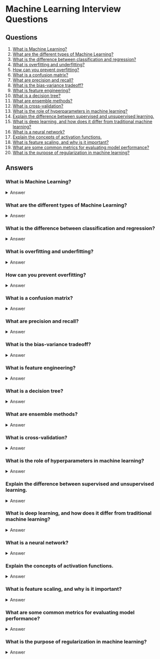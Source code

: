 # Machine Learning Interview Questions

## Questions

1. [What is Machine Learning?](#what-is-machine-learning)
2. [What are the different types of Machine Learning?](#what-are-the-different-types-of-machine-learning)
3. [What is the difference between classification and regression?](#what-is-the-difference-between-classification-and-regression)
4. [What is overfitting and underfitting?](#what-is-overfitting-and-underfitting)
5. [How can you prevent overfitting?](#how-can-you-prevent-overfitting)
6. [What is a confusion matrix?](#what-is-a-confusion-matrix)
7. [What are precision and recall?](#what-are-precision-and-recall)
8. [What is the bias-variance tradeoff?](#what-is-the-bias-variance-tradeoff)
9. [What is feature engineering?](#what-is-feature-engineering)
10. [What is a decision tree?](#what-is-a-decision-tree)
11. [What are ensemble methods?](#what-are-ensemble-methods)
12. [What is cross-validation?](#what-is-cross-validation)
13. [What is the role of hyperparameters in machine learning?](#what-is-the-role-of-hyperparameters-in-machine-learning)
14. [Explain the difference between supervised and unsupervised learning.](#explain-the-difference-between-supervised-and-unsupervised-learning)
15. [What is deep learning, and how does it differ from traditional machine learning?](#what-is-deep-learning-and-how-does-it-differ-from-traditional-machine-learning)
16. [What is a neural network?](#what-is-a-neural-network)
17. [Explain the concepts of activation functions.](#explain-the-concepts-of-activation-functions)
18. [What is feature scaling, and why is it important?](#what-is-feature-scaling-and-why-is-it-important)
19. [What are some common metrics for evaluating model performance?](#what-are-some-common-metrics-for-evaluating-model-performance)
20. [What is the purpose of regularization in machine learning?](#what-is-the-purpose-of-regularization-in-machine-learning)

## Answers

### What is Machine Learning?
<details>
<summary>Answer</summary>
Machine Learning is a subset of artificial intelligence that focuses on building systems that learn from data, improve their performance on a task over time without being explicitly programmed, and make predictions or decisions based on new data.
</details>

### What are the different types of Machine Learning?
<details>
<summary>Answer</summary>
- **Supervised Learning** : The model is trained on labeled data, where the input comes with corresponding output. Examples include regression and classification tasks.
- **Unsupervised Learning** : The model is trained on unlabeled data, identifying patterns and relationships without predefined labels. Examples include clustering and association.
- **Semi-supervised Learning** : Combines both labeled and unlabeled data for training, often using a small amount of labeled data to improve learning from a larger pool of unlabeled data.
- **Reinforcement Learning** : An agent learns to make decisions by taking actions in an environment to maximize cumulative reward, receiving feedback from actions.
</details>

### What is the difference between classification and regression?
<details>
<summary>Answer</summary>
- **Classification** : A supervised learning task where the output variable is categorical (e.g., spam or not spam). The goal is to predict discrete labels.
- **Regression** : A supervised learning task where the output variable is continuous (e.g., predicting house prices). The goal is to predict real-valued outputs.
</details>

### What is overfitting and underfitting?
<details>
<summary>Answer</summary>
- **Overfitting** : Occurs when a model learns the training data too well, including noise and outliers, leading to poor generalization on new data. It results in high accuracy on training data but low accuracy on validation/test data.
- **Underfitting** : Occurs when a model is too simple to capture the underlying patterns in the data, resulting in poor performance on both training and test data.
</details>

### How can you prevent overfitting?
<details>
<summary>Answer</summary>
Strategies to prevent overfitting include:
- **Cross-validation** : Use techniques like k-fold cross-validation to ensure the model generalizes well.
- **Regularization** : Techniques like L1 (Lasso) and L2 (Ridge) regularization add a penalty to the loss function to constrain model complexity.
- **Pruning** : In decision trees, remove branches that have little importance.
- **Dropout** : In neural networks, randomly drop units during training to prevent co-adaptation.
- **Simplifying the model** : Reducing the complexity of the model (e.g., fewer layers in a neural network) can help.
</details>

### What is a confusion matrix?
<details>
<summary>Answer</summary>
A confusion matrix is a table used to evaluate the performance of a classification model. It summarizes the correct and incorrect predictions made by the model by showing the counts of true positive, false positive, true negative, and false negative predictions.
</details>

### What are precision and recall?
<details>
<summary>Answer</summary>

- **Precision** : The ratio of true positive predictions to the total predicted positives. It indicates the accuracy of positive predictions. 
  
- **Recall (Sensitivity)** : The ratio of true positive predictions to the total actual positives. It measures the model's ability to identify positive instances.

![](https://cdn-images-1.medium.com/max/1600/1*pOtBHai4jFd-ujaNXPilRg.png)
</details>

### What is the bias-variance tradeoff?
<details>
<summary>Answer</summary>
The bias-variance tradeoff is a fundamental concept in machine learning that describes the balance between two sources of error in a model:
- **Bias** : Error due to overly simplistic assumptions in the learning algorithm, leading to underfitting.
- **Variance** : Error due to excessive complexity in the model, leading to overfitting. The goal is to find a model that minimizes both bias and variance to achieve better generalization.
</details>

### What is feature engineering?
<details>
<summary>Answer</summary>
Feature engineering is the process of selecting, modifying, or creating new features from raw data to improve the performance of machine learning models. It involves transforming data into a format that better represents the underlying problem and enhances the model's ability to learn.
</details>

### What is a decision tree?
<details>
<summary>Answer</summary>
A decision tree is a supervised learning algorithm used for classification and regression tasks. It splits the dataset into subsets based on feature values, creating a tree-like structure where each internal node represents a feature, each branch represents a decision rule, and each leaf node represents an output label. Decision trees are interpretable and easy to visualize.
</details>

### What are ensemble methods?
<details>
<summary>Answer</summary>
Ensemble methods combine multiple individual models to create a stronger overall model. The main types of ensemble methods include:
- **Bagging**: (e.g., Random Forest) reduces variance by averaging predictions from multiple models trained on different subsets of the data.
- **Boosting**: (e.g., AdaBoost, Gradient Boosting) sequentially builds models, where each model focuses on correcting errors made by the previous ones, thereby reducing bias and improving performance.
</details>

### What is cross-validation?
<details>
<summary>Answer</summary>
Cross-validation is a technique used to assess how a machine learning model will generalize to an independent dataset. It involves partitioning the training data into multiple subsets (folds) and training the model multiple times, each time using a different fold for validation and the rest for training. The most common method is k-fold cross-validation.
</details>

### What is the role of hyperparameters in machine learning?
<details>
<summary>Answer</summary>
Hyperparameters are configuration settings used to control the learning process and the model's architecture. They are set before training and affect the model's performance. Examples include learning rate, regularization strength, number of trees in a random forest, and the number of layers in a neural network. Hyperparameter tuning is essential for optimizing model performance.
</details>

### Explain the difference between supervised and unsupervised learning.
<details>
<summary>Answer</summary>
- **Supervised Learning**: Involves training a model on labeled data, where the output is known, to make predictions or classifications. Examples include linear regression, logistic regression, and support vector machines.
- **Unsupervised Learning**: Involves training a model on unlabeled data to discover hidden patterns or structures without predefined labels. Examples include clustering (K-means) and dimensionality reduction (PCA).
</details>

### What is deep learning, and how does it differ from traditional machine learning?
<details>
<summary>Answer</summary>
Deep learning is a subset of machine learning that uses neural networks with multiple layers (deep networks) to learn complex patterns from large amounts of data. The key differences are:
- **Data Requirements**: Deep learning typically requires more data to perform well than traditional machine learning algorithms.
- **Feature Extraction**: Deep learning automatically learns features from raw data, while traditional machine learning often requires manual feature extraction and selection.
- **Model Complexity**: Deep learning models can capture more complex patterns due to their depth, whereas traditional machine learning models are usually simpler.
</details>

### What is a neural network?
<details>
<summary>Answer</summary>
A neural network is a computational model inspired by the human brain, consisting of interconnected nodes (neurons) organized in layers. Each connection has an associated weight, and the network learns by adjusting these weights based on the input data and the output it generates. Neural networks can be used for various tasks, including classification, regression, and feature extraction.
</details>

### Explain the concepts of activation functions.
<details>
<summary>Answer</summary>
Activation functions introduce non-linearity into neural networks, allowing them to learn complex patterns. Common activation functions include:
- **Sigmoid**: Outputs values between 0 and 1, useful for binary classification.
- **ReLU (Rectified Linear Unit)**: Outputs zero for negative inputs and the input value for positive inputs, commonly used in hidden layers of deep networks.
- **Softmax**: Converts raw scores into probabilities for multi-class classification tasks.
</details>

### What is feature scaling, and why is it important?
<details>
<summary>Answer</summary>
Feature scaling is the process of normalizing or standardizing the range of independent variables or features in the data. It is important because many machine learning algorithms perform better or converge faster when features are on a relatively similar scale and close to normally distributed. Common methods include Min-Max scaling and Standardization (Z-score normalization).
</details>

### What are some common metrics for evaluating model performance?
<details>
<summary>Answer</summary>
Common metrics include:
- **Accuracy**: The proportion of correct predictions among total predictions.
- **Precision**: The ratio of true positives to the sum of true positives and false positives.
- **Recall**: The ratio of true positives to the sum of true positives and false negatives.
- **F1 Score**: The harmonic mean of precision and recall.
- **AUC-ROC**: Area Under the Receiver Operating Characteristic curve, measuring the model's ability to distinguish between classes.
</details>

### What is the purpose of regularization in machine learning?
<details>
<summary>Answer</summary>
Regularization is a technique used to prevent overfitting by adding a penalty term to the loss function based on the magnitude of the model parameters. Common regularization techniques include:
- **L1 Regularization (Lasso)**: Encourages sparsity in the model parameters by adding the absolute value of coefficients to the loss function.
- **L2 Regularization (Ridge)**: Adds the squared value of coefficients to the loss function, penalizing larger coefficients more heavily.
</details>
